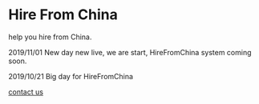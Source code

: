 # Hire From China

help you hire from China.

2019/11/01 New day new live, we are start, HireFromChina system coming soon.

2019/10/21 Big day for HireFromChina

[contact us](mailto:pro@hirefromchina.com)
